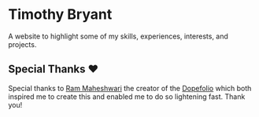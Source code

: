 # Timothy Bryant

A website to highlight some of my skills, experiences, interests, and projects.

## Special Thanks ❤️

Special thanks to [Ram Maheshwari](https://github.com/rammcodes) the creator of the [Dopefolio](https://github.com/rammcodes/Dopefolio) which both inspired me to create this and enabled me to do so lightening fast. Thank you!



